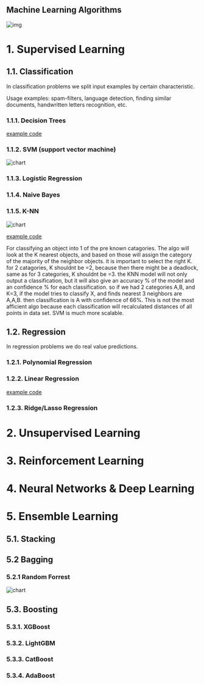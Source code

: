 ## Machine Learning Algorithms

![img](https://scotch-res.cloudinary.com/image/upload/w_1050,q_auto:good,f_auto/v1545808446/yo7vwyhuuwm7m8p4cjjy.png)


# 1. Supervised Learning

## 1.1. Classification

In classification problems we split input examples by certain characteristic.

Usage examples: spam-filters, language detection, finding similar documents, handwritten letters recognition, etc.

### 1.1.1. Decision Trees

[example code](https://github.com/vuurball/machine-learning/blob/master/Algorithms/SupervisedLearning/Classification/DecisionTrees.md)

### 1.1.2. SVM (support vector machine) 

![chart](https://d1rwhvwstyk9gu.cloudfront.net/2019/02/Support-Vector-Machine.jpg)

### 1.1.3. Logistic Regression 

### 1.1.4. Naive Bayes 

### 1.1.5. K-NN 

![chart](https://d1rwhvwstyk9gu.cloudfront.net/2019/02/KNN-300x174.jpg)

[example code](https://github.com/vuurball/machine-learning/blob/master/Algorithms/SupervisedLearning/Classification/K-NN.py)

For classifying an object into 1 of the pre known catagories.
The algo will look at the K nearest objects, and based on those will assign the category of the majority of the neighbor objects.
it is important to select the right K. for 2 catagories, K shouldnt be =2, because then there might be a deadlock, same as for 3 categories, K shouldnt be =3.
the KNN model will not only output a classification, but it will also give an accuracy % of the model and an confidence % for each classification.
so if we had 2 categories A,B, and K=3, if the model tries to classify X, and finds nearest 3 neighbors are A,A,B. then classification is A with confidence of 66%.
This is not the most afficient algo because each classification will recalculated distances of all points in data set.
SVM is much more scalable.


## 1.2. Regression

In regression problems we do real value predictions. 

### 1.2.1. Polynomial Regression

### 1.2.2. Linear Regression 

[example code](https://github.com/vuurball/machine-learning/blob/master/Algorithms/SupervisedLearning/Regression/LinearRegression.md)

### 1.2.3. Ridge/Lasso Regression


# 2. Unsupervised Learning


# 3. Reinforcement Learning


# 4. Neural Networks & Deep Learning


# 5. Ensemble Learning

## 5.1. Stacking

## 5.2 Bagging

### 5.2.1 Random Forrest

![chart](https://d1rwhvwstyk9gu.cloudfront.net/2019/02/Random-Forest.jpg)

## 5.3. Boosting

### 5.3.1. XGBoost

### 5.3.2. LightGBM

### 5.3.3. CatBoost

### 5.3.4. AdaBoost

